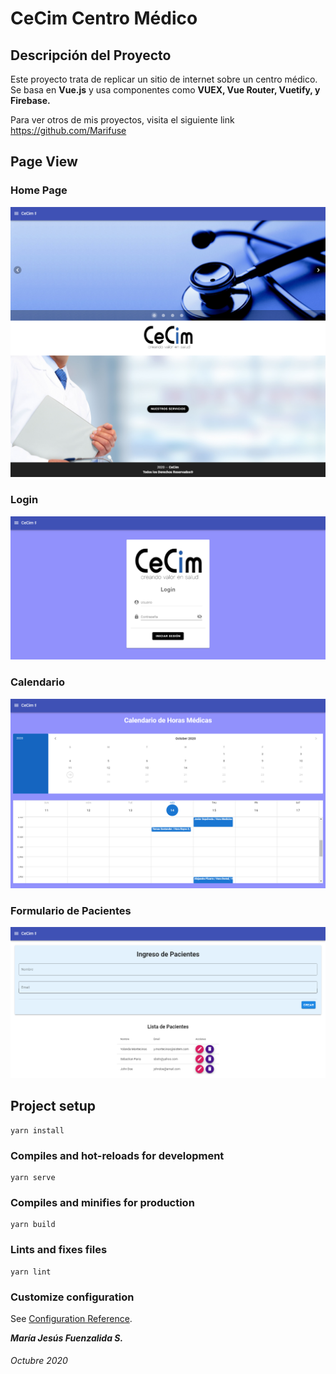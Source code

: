 # CeCim Centro Médico

## Descripción del Proyecto

Este proyecto trata de replicar un sitio de internet sobre un centro médico. Se basa en **Vue.js** y usa componentes como **VUEX, Vue Router, Vuetify, y Firebase.**

Para ver otros de mis proyectos, visita el siguiente link https://github.com/Marifuse

## Page View

### Home Page

![Home](public/Home.png "Home")

### Login

![Login](public/Login.png "Login")

### Calendario

![Calendar](public/Calendar.png "Calendar")

### Formulario de Pacientes

![Patient](public/Patient.png "Patient")

## Project setup
```
yarn install
```

### Compiles and hot-reloads for development
```
yarn serve
```

### Compiles and minifies for production
```
yarn build
```

### Lints and fixes files
```
yarn lint
```

### Customize configuration
See [Configuration Reference](https://cli.vuejs.org/config/).

**_María Jesús Fuenzalida S._**

###### Octubre 2020
